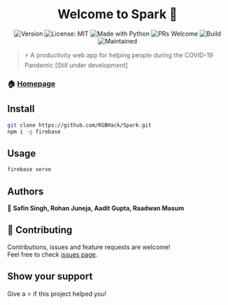 <h1 align="center">Welcome to Spark 👋</h1>
<p align="center">
  <img alt="Version" src="https://img.shields.io/badge/version-1.0-blue.svg?cacheSeconds=2592000" />
  <img alt="License: MIT" src="https://img.shields.io/badge/License-MIT-yellow.svg" />
  <img alt="Made with Python" src="https://img.shields.io/badge/Made%20with-Python-1f425f.svg" />
  <img alt="PRs Welcome" src="https://img.shields.io/badge/PRs-welcome-brightgreen.svg">
  <img alt="Build" src="https://travis-ci.com/RGBHack/Spark.svg?token=yK4yfmRA1QdUzxuse6q8&branch=master">
  <img alt="Maintained" src="https://img.shields.io/badge/Maintained-Yes-orange">
</p>

> ⚡ A productivity web app for helping people during the COVID-19 Pandemic [Still under development]

### 🏠 [Homepage](https://www.sparkapp.cf)

## Install

```sh
git clone https://github.com/RGBHack/Spark.git
npm i -g firebase
```

## Usage

```sh
firebase serve
```

## Authors

👤 **Safin Singh, Rohan Juneja, Aadit Gupta, Raadwan Masum**


## 🤝 Contributing

Contributions, issues and feature requests are welcome!<br />Feel free to check [issues page](https://github.com/RGBHack/Spark/issues). 

## Show your support

Give a ⭐️ if this project helped you!
